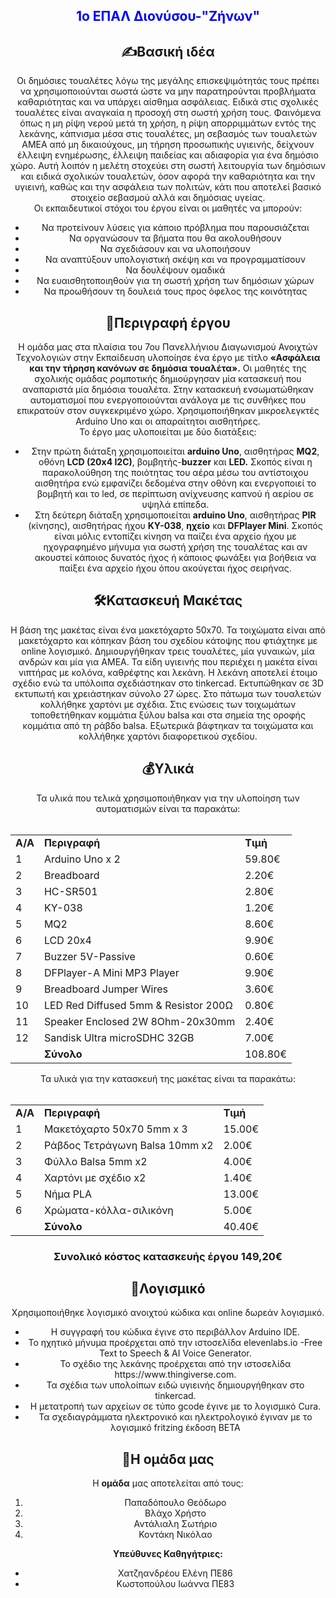 <font color="blue"><center><h2>1ο ΕΠΑΛ Διονύσου-"Ζήνων"</h2><center></font>

<h2>&#9997;Βασική ιδέα</h2>

Οι δημόσιες τουαλέτες λόγω της μεγάλης επισκεψιμότητάς τους πρέπει να χρησιμοποιούνται σωστά ώστε να μην παρατηρούνται προβλήματα καθαριότητας και να υπάρχει αίσθημα ασφάλειας. Ειδικά στις σχολικές τουαλέτες είναι αναγκαία η προσοχή στη σωστή χρήση τους. 
Φαινόμενα όπως η μη ρίψη νερού μετά τη χρήση, η ρίψη απορριμμάτων εντός της λεκάνης, κάπνισμα μέσα στις τουαλέτες, μη σεβασμός των τουαλετών ΑΜΕΑ από μη δικαιούχους, μη τήρηση προσωπικής υγιεινής, δείχνουν έλλειψη ενημέρωσης, έλλειψη παιδείας και αδιαφορία για ένα δημόσιο χώρο.
Αυτή λοιπόν η μελέτη στοχεύει στη σωστή λειτουργία των δημόσιων και ειδικά σχολικών τουαλετών, όσον αφορά την καθαριότητα και την υγιεινή, καθώς και την ασφάλεια των πολιτών, κάτι που αποτελεί βασικό στοιχείο σεβασμού αλλά και δημόσιας υγείας. <br>
Οι εκπαιδευτικοί στόχοι του έργου είναι οι μαθητές να μπορούν:<ul>
<li>Να προτείνουν λύσεις για κάποιο πρόβλημα που παρουσιάζεται
<li>Να οργανώσουν τα βήματα που θα ακολουθήσουν
<li>Να σχεδιάσουν και να υλοποιήσουν
<li>Να αναπτύξουν υπολογιστική σκέψη και να προγραμματίσουν
<li>Να δουλέψουν ομαδικά
<li>Να ευαισθητοποιηθούν για τη σωστή χρήση των δημόσιων χώρων
<li>Να προωθήσουν τη δουλειά τους προς όφελος της κοινότητας</ul>

<h2>&#128195;Περιγραφή έργου</h2>

Η ομάδα μας στα πλαίσια του 7ου Πανελλήνιου Διαγωνισμού Ανοιχτών Τεχνολογιών στην Εκπαίδευση υλοποίησε ένα έργο με τίτλο <b>«Ασφάλεια και την τήρηση κανόνων σε δημόσια τουαλέτα».</b>
Οι μαθητές της σχολικής ομάδας ρομποτικής δημιούργησαν μία κατασκευή που αναπαριστά μία δημόσια τουαλέτα. Στην κατασκευή ενσωματώθηκαν αυτοματισμοί που ενεργοποιούνται ανάλογα με τις συνθήκες που επικρατούν στον συγκεκριμένο χώρο. Χρησιμοποιήθηκαν μικροελεγκτές Arduino Uno και οι απαραίτητοι αισθητήρες. <br>
Το έργο μας υλοποιείται με δύο διατάξεις:<br>
<ul><li>	Στην πρώτη διάταξη χρησιμοποιείται <b>arduino Uno</b>,  αισθητήρας <b>MQ2</b>, οθόνη <b>LCD (20x4 I2C)</b>, βομβητής-<b>buzzer</b> και <b>LED.</b> Σκοπός είναι η παρακολούθηση της ποιότητας του αέρα μέσω του αντίστοιχου αισθητήρα ενώ εμφανίζει δεδομένα στην οθόνη και ενεργοποιεί το βομβητή και το led, σε περίπτωση ανίχνευσης καπνού ή αερίου σε υψηλά επίπεδα.

<li>Στη δεύτερη διάταξη χρησιμοποιείται <b>arduino Uno</b>,  αισθητήρας <b>PIR</b> (κίνησης), αισθητήρας ήχου <b>KY-038</b>, <b>ηχείο</b> και <b>DFPlayer Mini</b>. Σκοπός είναι μόλις εντοπίζει κίνηση να παίζει ένα αρχείο ήχου με ηχογραφημένο μήνυμα για σωστή χρήση της τουαλέτας και αν ακουστεί κάποιος δυνατός ήχος ή κάποιος φωνάξει για βοήθεια να παίξει ένα αρχείο ήχου όπου ακούγεται ήχος σειρήνας. </li></ul>

<h2>&#128736;Κατασκευή Μακέτας</h2>
Η βάση της μακέτας είναι ένα μακετόχαρτο 50x70. Τα τοιχώματα είναι από μακετόχαρτο και κόπηκαν βάση του σχεδίου κάτοψης που φτιάχτηκε με online λογισμικό. Δημιουργήθηκαν τρεις τουαλέτες, μία γυναικών, μία ανδρών και μία για ΑΜΕΑ. Τα είδη υγιεινής που περιέχει η μακέτα είναι νιπτήρας με κολόνα, καθρέφτης και λεκάνη. Η λεκάνη αποτελεί έτοιμο σχέδιο ενώ τα υπόλοιπα σχεδιάστηκαν στο tinkercad. Εκτυπώθηκαν σε 3D εκτυπωτή και χρειάστηκαν σύνολο 27 ώρες. Στο πάτωμα των τουαλετών κολλήθηκε χαρτόνι με σχέδια. Στις ενώσεις των τοιχωμάτων τοποθετήθηκαν κομμάτια ξύλου balsa και στα σημεία της οροφής κομμάτια από τη ράβδο balsa. Εξωτερικά βάφτηκαν τα τοιχώματα και κολλήθηκε χαρτόνι διαφορετικού σχεδίου.<br>

<h2>&#128176;Υλικά</h2>
Τα υλικά που τελικά χρησιμοποιήθηκαν για την υλοποίηση των αυτοματισμών είναι τα παρακάτω:<br><br>
<table>
<tr><td><b>Α/Α</b></td><td><b>Περιγραφή</b></td><td><b>Τιμή</b></td></tr>
<tr><td>1</td><td>Arduino Uno x 2</td><td>59.80€</td></tr>
<tr><td>2</td><td>Breadboard</td><td>2.20€</td></tr>
<tr><td>3</td><td>HC-SR501</td><td>2.80€</td></tr>
<tr><td>4</td><td>KY-038</td><td>1.20€</td></tr>
<tr><td>5</td><td>MQ2</td><td>8.60€</td></tr>
<tr><td>6</td><td>LCD 20x4</td><td>9.90€</td></tr>
<tr><td>7</td><td>Buzzer 5V-Passive</td><td>0.60€</td></tr>
<tr><td>8</td><td>DFPlayer-A Mini MP3 Player</td><td>9.90€</td></tr>
<tr><td>9</td><td>Breadboard Jumper Wires</td><td>3.60€</td></tr>
<tr><td>10</td><td>LED Red Diffused 5mm & Resistor 200Ω</td><td>0.80€</td></tr>
<tr><td>11</td><td>Speaker Enclosed 2W 8Ohm-20x30mm</td><td>2.40€</td></tr>
<tr><td>12</td><td>Sandisk Ultra microSDHC 32GB</td><td>7.00€</td></tr>
<tr><td></td><td><b>Σύνολο</b></td><td>108.80€</td></tr> 
</table>
Τα υλικά για την κατασκευή της μακέτας είναι τα παρακάτω:<br><br>
<table>
<tr><td><b>Α/Α</b></td><td><b>Περιγραφή</b></td><td><b>Τιμή</b></td></tr>
<tr><td>1</td><td>Μακετόχαρτο 50x70 5mm x 3</td><td>15.00€</td></tr>
<tr><td>2</td><td>Ράβδος Τετράγωνη Balsa 10mm x2</td><td>2.00€</td></tr>
<tr><td>3</td><td>Φύλλο Balsa 5mm x2</td><td>4.00€</td></tr>
<tr><td>4</td><td>Χαρτόνι με σχέδιο x2</td><td>1.40€</td></tr>
<tr><td>5</td><td>Νήμα PLA</td><td>13.00€</td></tr>
<tr><td>6</td><td>Χρώματα-κόλλα-σιλικόνη</td><td>5.00€</td></tr>
<tr><td></td><td><b>Σύνολο</b></td><td>40.40€</td></tr> 
</table>
<h3><b>Συνολικό κόστος κατασκευής έργου 149,20€</b></h3>

<h2>&#128190;Λογισμικό</h2>
Χρησιμοποιήθηκε λογισμικό ανοιχτού κώδικα και online δωρεάν λογισμικό.<br><ul>
<li>Η συγγραφή του κώδικα έγινε στο περιβάλλον Arduino IDE.
<li>Το ηχητικό μήνυμα προέρχεται από την ιστοσελίδα elevenlabs.io -Free Text to Speech & AI Voice Generator.
<li>Το σχέδιο της λεκάνης προέρχεται από την ιστοσελίδα https://www.thingiverse.com.
<li>Τα σχέδια των υπολοίπων ειδώ υγιεινής δημιουργήθηκαν στο tinkercad.
<li>Η μετατροπή των αρχείων σε τύπο gcode έγινε με το λογισμικό Cura.
<li>Τα σχεδιαγράμματα ηλεκτρονικό και ηλεκτρολογικό έγιναν με το λογισμικό fritzing έκδοση BETA</ul>

<h2>&#127886;Η ομάδα μας</h2>
Η <b>ομάδα</b> μας αποτελείται από τους:
<ol><li>Παπαδόπουλο Θεόδωρο
<li>Βλάχο Χρήστο
<li>Αντάλιαλη Σωτήριο
<li>Κοντάκη Νικόλαο
</ol>
<b>Υπεύθυνες Καθηγήτριες:</b>
<ul><li>Χατζηανδρέου Ελένη ΠΕ86
<li>Κωστοπούλου Ιωάννα ΠΕ83</ul>









